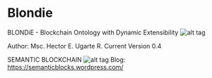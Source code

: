 # Blondie
BLONDiE - Blockchain Ontology with Dynamic Extensibility
![alt tag](https://raw.githubusercontent.com/hedugaro/Blondie/master/BlondieLogo.png)

Author: Msc. Hector E. Ugarte R. 
Current Version 0.4

SEMANTIC BLOCKCHAIN
![alt tag](https://raw.githubusercontent.com/hedugaro/Blondie/master/SemanticWebLogo.jpg)
Blog: https://semanticblocks.wordpress.com/ 
